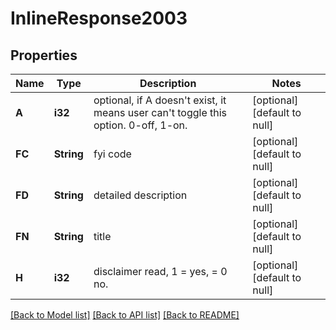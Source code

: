 # InlineResponse2003

## Properties
Name | Type | Description | Notes
------------ | ------------- | ------------- | -------------
**A** | **i32** | optional, if A doesn&#39;t exist, it means user can&#39;t toggle this option. 0-off, 1-on. | [optional] [default to null]
**FC** | **String** | fyi code | [optional] [default to null]
**FD** | **String** | detailed description | [optional] [default to null]
**FN** | **String** | title | [optional] [default to null]
**H** | **i32** | disclaimer read, 1 &#x3D; yes, &#x3D; 0 no. | [optional] [default to null]

[[Back to Model list]](../README.md#documentation-for-models) [[Back to API list]](../README.md#documentation-for-api-endpoints) [[Back to README]](../README.md)


